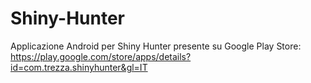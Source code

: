 # Shiny-Hunter
Applicazione Android per Shiny Hunter presente su Google Play Store:
https://play.google.com/store/apps/details?id=com.trezza.shinyhunter&gl=IT
